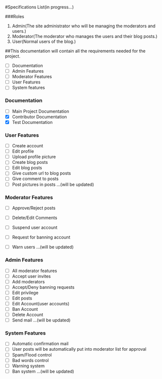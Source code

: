 #Specifications List(in progress...)

###Roles
1. Admin(The site administrator who will be managing the moderators and users.)
2. Moderator(The moderator who manages the users and their blog posts.)
3. User(Normal users of the blog.)

##This documentation will contain all the requirements needed for the project.

- [ ] Documentation
- [ ] Admin Features
- [ ] Moderator Features
- [ ] User Features
- [ ] System features

### Documentation

- [ ] Main Project Documentation
- [X] Contributor Documentation
- [X] Test Documentation

### User Features
- [ ] Create account
- [ ] Edit profile
- [ ] Upload profile picture
- [ ] Create blog posts
- [ ] Edit blog posts
- [ ] Give custom url to blog posts
- [ ] Give comment to posts
- [ ] Post pictures in posts
...(will be updated)

### Moderator Features

- [ ] Approve/Reject posts
- [ ] Delete/Edit Comments
- [ ] Suspend user account
- [ ] Request for banning account
- [ ] Warn users
...(will be updated)


### Admin Features

- [ ] All moderator features
- [ ] Accept user invites
- [ ] Add moderators
- [ ] Accept/Deny banning requests
- [ ] Edit privilege
- [ ] Edit posts
- [ ] Edit Account(user accounts)
- [ ] Ban Account
- [ ] Delete Account
- [ ] Send mail
...(will be updated)

### System Features

- [ ] Automatic confirmation mail
- [ ] User posts will be automatically put into moderator list for approval
- [ ] Spam/Flood control
- [ ] Bad words control
- [ ] Warning system
- [ ] Ban system
...(will be updated)
